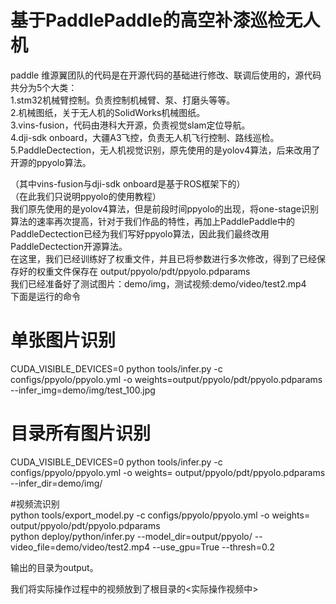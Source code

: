# 基于PaddlePaddle的高空补漆巡检无人机
paddle
维源翼团队的代码是在开源代码的基础进行修改、联调后使用的，源代码共分为5个大类：  
1.stm32机械臂控制。负责控制机械臂、泵、打磨头等等。  
2.机械图纸，关于无人机的SolidWorks机械图纸。  
3.vins-fusion，代码由港科大开源，负责视觉slam定位导航。  
4.dji-sdk onboard，大疆A3飞控，负责无人机飞行控制、路线巡检。  
5.PaddleDectection，无人机视觉识别，原先使用的是yolov4算法，后来改用了开源的ppyolo算法。  
  
（其中vins-fusion与dji-sdk onboard是基于ROS框架下的）  
（在此我们只说明ppyolo的使用教程）  
我们原先使用的是yolov4算法，但是前段时间ppyolo的出现，将one-stage识别算法的速率再次提高，针对于我们作品的特性，再加上PaddlePaddle中的PaddleDectection已经为我们写好ppyolo算法，因此我们最终改用PaddleDectection开源算法。  
在这里，我们已经训练好了权重文件，并且已将参数进行多次修改，得到了已经保存好的权重文件保存在 output/ppyolo/pdt/ppyolo.pdparams  
我们已经准备好了测试图片：demo/img，测试视频:demo/video/test2.mp4  
下面是运行的命令  
# 单张图片识别  
CUDA_VISIBLE_DEVICES=0 python tools/infer.py -c configs/ppyolo/ppyolo.yml -o weights=output/ppyolo/pdt/ppyolo.pdparams --infer_img=demo/img/test_100.jpg  

# 目录所有图片识别  
CUDA_VISIBLE_DEVICES=0 python tools/infer.py -c configs/ppyolo/ppyolo.yml -o weights= output/ppyolo/pdt/ppyolo.pdparams --infer_dir=demo/img/  

#视频流识别  
python tools/export_model.py -c configs/ppyolo/ppyolo.yml -o weights= output/ppyolo/pdt/ppyolo.pdparams  
python deploy/python/infer.py --model_dir=output/ppyolo/ --video_file=demo/video/test2.mp4 --use_gpu=True  --thresh=0.2  
  
输出的目录为output。  
  
我们将实际操作过程中的视频放到了根目录的<实际操作视频中>  


